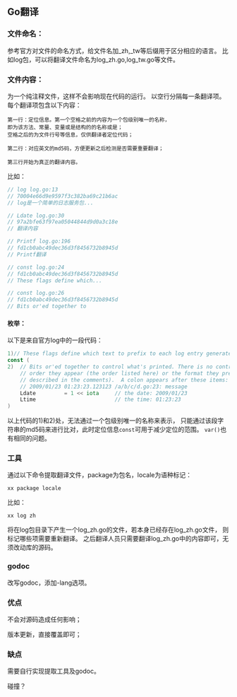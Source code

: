 ## Go翻译

### 文件命名：
参考官方对文件的命名方式，给文件名加_zh,_tw等后缀用于区分相应的语言。
比如log包，可以将翻译文件命名为log_zh.go,log_tw.go等文件。

### 文件内容：
为一个纯注释文件，这样不会影响现在代码的运行。
以空行分隔每一条翻译项。每个翻译项包含以下内容：

    第一行：定位信息。第一个空格之前的内容为一个包级别唯一的名称，
    即为该方法、常量、变量或是结构的的名称或是；
    空格之后的为文件行号等信息，仅供翻译者定位代码；

    第二行：对应英文的md5码，方便更新之后检测是否需要重要翻译；

    第三行开始为真正的翻译内容。
比如：

```go
// log log.go:13
// 70004e66d9e9597f3c382ba69c21b6ac
// log是一个简单的日志服务包...

// Ldate log.go:30
// 97a2bfe63f97ea05044844d9d0a3c18e
// 翻译内容

// Printf log.go:196
// fd1cb0abc49dec36d3f8456732b8945d
// Printf翻译

// const log.go:24
// fd1cb0abc49dec36d3f8456732b8945d
// These flags define which...

// const log.go:26
// fd1cb0abc49dec36d3f8456732b8945d
// Bits or'ed together to
```

#### 枚举：
以下是来自官方log中的一段代码：
```go
1)// These flags define which text to prefix to each log entry generated by the Logger.
const (
2)  // Bits or'ed together to control what's printed. There is no control over the
	// order they appear (the order listed here) or the format they present (as
	// described in the comments).  A colon appears after these items:
	// 2009/01/23 01:23:23.123123 /a/b/c/d.go:23: message
	Ldate         = 1 << iota     // the date: 2009/01/23
	Ltime                         // the time: 01:23:23
)
```
以上代码的1)和2)处，无法通过一个包级别唯一的名称来表示，
只能通过该段字符串的md5码来进行比对，此时定位信息`const`可用于减少定位的范围。
`var()`也有相同的问题。

### 工具
通过以下命令提取翻译文件，package为包名，locale为语种标记：
```shell
xx package locale
```
比如：
```shell
xx log zh
```
将在log包目录下产生一个log_zh.go的文件，若本身已经存在log_zh.go文件，
则标记哪些项需要重新翻译。
之后翻译人员只需要翻译log_zh.go中的内容即可，无须改动库的源码。

### godoc
改写godoc，添加-lang选项。

### 优点
不会对源码造成任何影响；

版本更新，直接覆盖即可；

### 缺点
需要自行实现提取工具及godoc。

碰撞？
